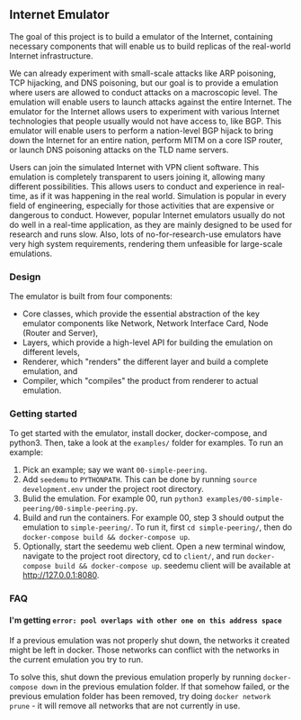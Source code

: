 Internet Emulator
---

The goal of this project is to build a emulator of the Internet, containing necessary components that will enable us to build replicas of the real-world Internet infrastructure. 

We can already experiment with small-scale attacks like ARP poisoning, TCP hijacking, and DNS poisoning, but our goal is to provide a emulation where users are allowed to conduct attacks on a macroscopic level. The emulation will enable users to launch attacks against the entire Internet. The emulator for the Internet allows users to experiment with various Internet technologies that people usually would not have access to, like BGP. This emulator will enable users to perform a nation-level BGP hijack to bring down the Internet for an entire nation, perform MITM on a core ISP router, or launch DNS poisoning attacks on the TLD name servers.

Users can join the simulated Internet with VPN client software. This emulation is completely transparent to users joining it, allowing many different possibilities. This allows users to conduct and experience in real-time, as if it was happening in the real world. Simulation is popular in every field of engineering, especially for those activities that are expensive or dangerous to conduct. However, popular Internet emulators usually do not do well in a real-time application, as they are mainly designed to be used for research and runs slow. Also, lots of no-for-research-use emulators have very high system requirements, rendering them unfeasible for large-scale emulations.

### Design

The emulator is built from four components: 

- Core classes, which provide the essential abstraction of the key emulator components like Network, Network Interface Card, Node (Router and Server),
- Layers, which provide a high-level API for building the emulation on different levels,
- Renderer, which "renders" the different layer and build a complete emulation, and
- Compiler, which "compiles" the product from renderer to actual emulation.

### Getting started

To get started with the emulator, install docker, docker-compose, and python3. Then, take a look at the `examples/` folder for examples. To run an example:

1. Pick an example; say we want `00-simple-peering`.
2. Add `seedemu` to `PYTHONPATH`. This can be done by running `source development.env` under the project root directory.
3. Bulid the emulation. For example 00, run `python3 examples/00-simple-peering/00-simple-peering.py`.
4. Build and run the containers. For example 00, step 3 should output the emulation to `simple-peering/`. To run it, first `cd simple-peering/`, then do `docker-compose build && docker-compose up`.
5. Optionally, start the seedemu web client. Open a new terminal window, navigate to the project root directory, cd to `client/`, and run `docker-compose build && docker-compose up`. seedemu client will be available at http://127.0.0.1:8080.

### FAQ

#### I'm getting `error: pool overlaps with other one on this address space`

If a previous emulation was not properly shut down, the networks it created might be left in docker. Those networks can conflict with the networks in the current emulation you try to run. 

To solve this, shut down the previous emulation properly by running `docker-compose down` in the previous emulation folder. If that somehow failed, or the previous emulation folder has been removed, try doing `docker network prune` - it will remove all networks that are not currently in use.